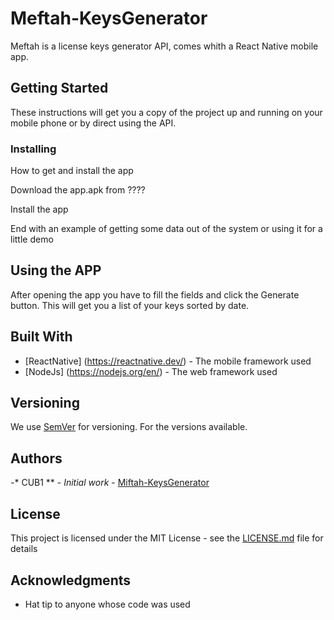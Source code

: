 # Meftah-KeysGenerator
Meftah is a license keys generator API, comes whith a React Native mobile app.

## Getting Started

These instructions will get you a copy of the project up and running on your mobile phone or by direct using the API. 

### Installing

How to get and install the app 

Download the app.apk from ????

Install the app

End with an example of getting some data out of the system or using it for a little demo

## Using the APP

After opening the app you have to fill the fields and click the Generate button. This will get you a list of your keys sorted by date.

## Built With

* [ReactNative] (https://reactnative.dev/) - The mobile framework used
* [NodeJs] (https://nodejs.org/en/) - The web framework used


## Versioning

We use [SemVer](http://semver.org/) for versioning. For the versions available.

## Authors

*-** CUB1 ** - *Initial work* - [Miftah-KeysGenerator](https://github.com/youcefislam/KeyGenerator)


## License

This project is licensed under the MIT License - see the [LICENSE.md](LICENSE.md) file for details

## Acknowledgments

* Hat tip to anyone whose code was used

